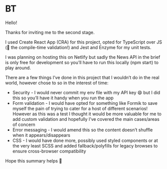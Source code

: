 # BT

Hello!

Thanks for inviting me to the second stage.

I used Create React App (CRA) for this project, opted for TypeScript over JS (💛 the compile-time validation!) and Jest and Enzyme for my unit tests.

I was planning on hosting this on Netlify but sadly the News API in the brief is only free for development so you’ll have to run this locally (npm start) to play around.

There are a few things I’ve done in this project that I wouldn’t do in the real world, however chose to so in the interest of time:
- Security - I would never commit my env file with my API key 😄 but I did this so you’ll have it handy when you run the app
- Form validation - I would have opted for something like Formik to save myself the pain of trying to cater for a host of different scenarios! However as this was a test I thought it would be more valuable for me to add custom validation and hopefully I’ve covered the main cases/areas of concern
- Error messaging - I would amend this so the content doesn’t shuffle when it appears/disappears 
- CSS - I would have done more, possibly used styled components or at the very least SCSS and added fallback/polyfills for legacy browses to ensure cross-browser compatibility 

Hope this summary helps 👋 
